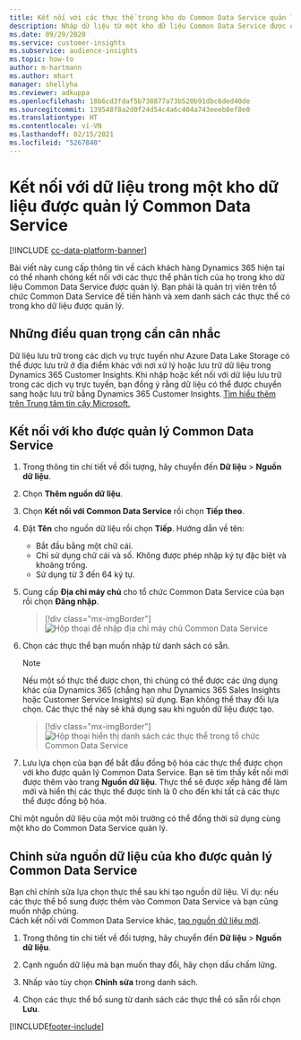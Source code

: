 ```yaml
---
title: Kết nối với các thực thể trong kho do Common Data Service quản lý
description: Nhập dữ liệu từ một kho dữ liệu Common Data Service được quản lý.
ms.date: 09/29/2020
ms.service: customer-insights
ms.subservice: audience-insights
ms.topic: how-to
author: m-hartmann
ms.author: mhart
manager: shellyha
ms.reviewer: adkuppa
ms.openlocfilehash: 18b6cd3fdaf5b738877a73b520b91dbc6ded40de
ms.sourcegitcommit: 139548f8a2d0f24d54c4a6c404a743eeeb8ef8e0
ms.translationtype: HT
ms.contentlocale: vi-VN
ms.lasthandoff: 02/15/2021
ms.locfileid: "5267840"
---
```

# <a name="connect-to-data-in-a-common-data-service-managed-data-lake"></a>Kết nối với dữ liệu trong một kho dữ liệu được quản lý Common Data Service

[!INCLUDE [cc-data-platform-banner](../includes/cc-data-platform-banner.md)]

Bài viết này cung cấp thông tin về cách khách hàng Dynamics 365 hiện tại có thể nhanh chóng kết nối với các thực thể phân tích của họ trong kho dữ liệu Common Data Service được quản lý. Bạn phải là quản trị viên trên tổ chức Common Data Service để tiến hành và xem danh sách các thực thể có trong kho dữ liệu được quản lý.

## <a name="important-considerations"></a>Những điều quan trọng cần cân nhắc

Dữ liệu lưu trữ trong các dịch vụ trực tuyến như Azure Data Lake Storage có thể được lưu trữ ở địa điểm khác với nơi xử lý hoặc lưu trữ dữ liệu trong Dynamics 365 Customer Insights. Khi nhập hoặc kết nối với dữ liệu lưu trữ trong các dịch vụ trực tuyến, bạn đồng ý rằng dữ liệu có thể được chuyển sang hoặc lưu trữ bằng Dynamics 365 Customer Insights. [Tìm hiểu thêm trên Trung tâm tin cậy Microsoft.](https://www.microsoft.com/trust-center)

## <a name="connect-to-a-common-data-service-managed-lake"></a>Kết nối với kho được quản lý Common Data Service

1. Trong thông tin chi tiết về đối tượng, hãy chuyển đến **Dữ liệu** > **Nguồn dữ liệu**.

2. Chọn **Thêm nguồn dữ liệu**.

3. Chọn **Kết nối với Common Data Service** rồi chọn **Tiếp theo**.

4. Đặt **Tên** cho nguồn dữ liệu rồi chọn **Tiếp**. Hướng dẫn về tên: 
   - Bắt đầu bằng một chữ cái.
   - Chỉ sử dụng chữ cái và số. Không được phép nhập ký tự đặc biệt và khoảng trống.
   - Sử dụng từ 3 đến 64 ký tự.

5. Cung cấp **Địa chỉ máy chủ** cho tổ chức Common Data Service của bạn rồi chọn **Đăng nhập**.

   > [!div class="mx-imgBorder"]
   > ![Hộp thoại để nhập địa chỉ máy chủ Common Data Service](media/enter-CDS-org-details.png)

6. Chọn các thực thể bạn muốn nhập từ danh sách có sẵn.    

   > [!NOTE]
   > Nếu một số thực thể được chọn, thì chúng có thể được các ứng dụng khác của Dynamics 365 (chẳng hạn như Dynamics 365 Sales Insights hoặc Customer Service Insights) sử dụng. Bạn không thể thay đổi lựa chọn. Các thực thể này sẽ khả dụng sau khi nguồn dữ liệu được tạo.

   > [!div class="mx-imgBorder"]
   > ![Hộp thoại hiển thị danh sách các thực thể trong tổ chức Common Data Service](media/select-analytical-entities.png)

7. Lưu lựa chọn của bạn để bắt đầu đồng bộ hóa các thực thể được chọn với kho được quản lý Common Data Service. Bạn sẽ tìm thấy kết nối mới được thêm vào trang **Nguồn dữ liệu**. Thực thể sẽ được xếp hàng để làm mới và hiển thị các thực thể được tính là 0 cho đến khi tất cả các thực thể được đồng bộ hóa.

Chỉ một nguồn dữ liệu của một môi trường có thể đồng thời sử dụng cùng một kho do Common Data Service quản lý.

## <a name="edit-a-common-data-service-managed-lake-data-source"></a>Chỉnh sửa nguồn dữ liệu của kho được quản lý Common Data Service

Bạn chỉ chỉnh sửa lựa chọn thực thể sau khi tạo nguồn dữ liệu. Ví dụ: nếu các thực thể bổ sung được thêm vào Common Data Service và bạn cũng muốn nhập chúng.    
Cách kết nối với Common Data Service khác, [tạo nguồn dữ liệu mới](#connect-to-a-common-data-service-managed-lake).

1. Trong thông tin chi tiết về đối tượng, hãy chuyển đến **Dữ liệu** > **Nguồn dữ liệu**.

2. Cạnh nguồn dữ liệu mà bạn muốn thay đổi, hãy chọn dấu chấm lửng.

3. Nhấp vào tùy chọn **Chỉnh sửa** trong danh sách.

4. Chọn các thực thể bổ sung từ danh sách các thực thể có sẵn rồi chọn **Lưu**.


[!INCLUDE[footer-include](../includes/footer-banner.md)]